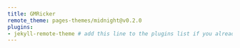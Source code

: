 ```yaml
---
title: GMRicker
remote_theme: pages-themes/midnight@v0.2.0
plugins:
- jekyll-remote-theme # add this line to the plugins list if you already have one
---
```

